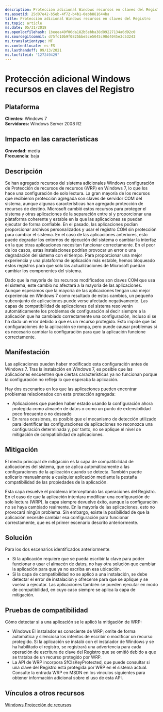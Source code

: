```yaml
---
description: Protección adicional Windows recursos en claves del Registro
ms.assetid: 25d07e42-b5eb-4f72-b4b1-0ebb881644ba
title: Protección adicional Windows recursos en claves del Registro
ms.topic: article
ms.date: 05/31/2018
ms.openlocfilehash: 1beeea49f06da182b5ebba38d09227134a6d92c0
ms.sourcegitcommit: d75fc10b9f0825bbe5ce5045c90d4045e3c53243
ms.translationtype: MT
ms.contentlocale: es-ES
ms.lasthandoff: 09/13/2021
ms.locfileid: "127249429"
---
```

# <a name="additional-windows-resource-protection-on-registry-keys"></a>Protección adicional Windows recursos en claves del Registro

## <a name="platform"></a>Plataforma

**Clientes:** Windows 7  
**Servidores:** Windows Server 2008 R2  









## <a name="feature-impact"></a>Impacto en las características

**Gravedad:** media  
**Frecuencia:** baja  


## <a name="description"></a>Descripción

Se han agregado recursos del sistema adicionales Windows configuración de Protección de recursos de recursos (WRP) en Windows 7, lo que los hace una configuración de solo lectura. La gran mayoría de los recursos que recibieron protección agregada son claves de servidor COM del sistema, aunque algunas características han agregado protección de recursos de destino. Microsoft cambió estos recursos para proteger el sistema y otras aplicaciones de la separación entre sí y proporcionar una plataforma coherente y estable en la que las aplicaciones se puedan ejecutar de forma confiable. En el pasado, las aplicaciones podían proporcionar archivos personalizados y usar el registro COM sin protección para cambiar el sistema. En el caso de las aplicaciones anteriores, esto puede degradar los entornos de ejecución del sistema o cambiar la interfaz en la que otras aplicaciones necesitan funcionar correctamente. En el peor de los casos, estas instalaciones podrían provocar un error o una degradación del sistema con el tiempo. Para proporcionar una mejor experiencia y una plataforma de aplicación más estable, hemos bloqueado estos registros para que solo las actualizaciones de Microsoft puedan cambiar los componentes del sistema.

Dado que la mayoría de los recursos modificados son claves COM que usa el sistema, este cambio no afectará a la mayoría de las aplicaciones. Aunque esperamos que la mayoría de las aplicaciones tengan una mejor experiencia en Windows 7 como resultado de estos cambios, un pequeño subconjunto de aplicaciones puede verse afectado negativamente. Las capas de compatibilidad de aplicaciones del sistema resolverán automáticamente los problemas de configuración al decir siempre a la aplicación que ha cambiado correctamente una configuración, incluso si se ha dado un error debido a que es un recurso protegido. Esto impide que las configuraciones de la aplicación se rompa, pero puede causar problemas si es necesario cambiar la configuración para que la aplicación funcione correctamente.

## <a name="manifestation"></a>Manifestación

Las aplicaciones pueden haber modificado esta configuración antes de Windows 7. Tras la instalación en Windows 7, es posible que las aplicaciones encuentren que ciertas características ya no funcionan porque la configuración no refleja lo que esperaba la aplicación.

Hay dos escenarios en los que las aplicaciones pueden encontrar problemas relacionados con esta protección agregada:

-   Aplicaciones que pueden haber estado usando la configuración ahora protegida como almacén de datos o como un punto de extensibilidad poco frecuente o no deseado
-   En raras ocasiones, es posible que el mecanismo de detección utilizado para identificar las configuraciones de aplicaciones no reconozca una configuración determinada y, por tanto, no se aplique el nivel de mitigación de compatibilidad de aplicaciones.

## <a name="mitigation"></a>Mitigación

El medio principal de mitigación es la capa de compatibilidad de aplicaciones del sistema, que se aplica automáticamente a las configuraciones de la aplicación cuando se detecta. También puede aplicarlo manualmente a cualquier aplicación mediante la pestaña compatibilidad de las propiedades de la aplicación.

Esta capa resuelve el problema interceptando las operaciones del Registro. En el caso de que la aplicación intentara modificar una configuración de solo lectura (WRP), la capa siempre devuelve éxito, aunque la configuración no se haya cambiado realmente. En la mayoría de las aplicaciones, esto no provocará ningún problema. Sin embargo, existe la posibilidad de que la aplicación necesite cambiar esa configuración para funcionar correctamente, que es el primer escenario descrito anteriormente.

## <a name="solution"></a>Solución

Para los dos escenarios identificados anteriormente:

-   Si la aplicación requiere que se pueda escribir la clave para poder funcionar o usar el almacén de datos, no hay otra solución que cambiar la aplicación para que ya no escriba en esa ubicación.
-   Si la capa de compatibilidad no se aplicó a una instalación, se debe detectar el error de instalación y ofrecerse para que se aplique y se vuelva a ejecutar. Las aplicaciones también se pueden ejecutar en modo de compatibilidad, en cuyo caso siempre se aplica la capa de mitigación.

## <a name="compatibility-tests"></a>Pruebas de compatibilidad

Cómo detectar si a una aplicación se le aplicó la mitigación de WRP:

-   Windows El instalador es consciente de WRP; omite de forma automática y silenciosa los intentos de escribir o modificar un recurso protegido. Si la aplicación se instaló con el instalador de Windows y se ha habilitado el registro, se registrará una advertencia para cada operación de escritura de clave del Registro que se omitió debido a que se trataba de un recurso protegido por WRP.
-   La API de WRP incorpora SfCIsKeyProtected, que puede consultar si una clave del Registro está protegida por WRP en el sistema actual. Consulte la entrada WRP en MSDN en los vínculos siguientes para obtener información adicional sobre el uso de esta API.

## <a name="links-to-other-resources"></a>Vínculos a otros recursos

<dl>

[Windows Protección de recursos](/windows/desktop/Wfp/windows-resource-protection-portal)  
</dl>

 

 
